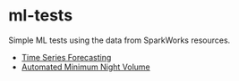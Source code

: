 # ml-tests

Simple ML tests using the data from SparkWorks resources.

+ [Time Series Forecasting](ts-forecast)
+ [Automated Minimum Night Volume](mnv)
